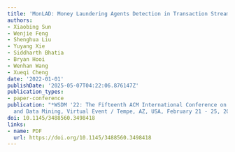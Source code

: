 ```yaml
---
title: 'MonLAD: Money Laundering Agents Detection in Transaction Streams'
authors:
- Xiaobing Sun
- Wenjie Feng
- Shenghua Liu
- Yuyang Xie
- Siddharth Bhatia
- Bryan Hooi
- Wenhan Wang
- Xueqi Cheng
date: '2022-01-01'
publishDate: '2025-05-07T04:22:06.876147Z'
publication_types:
- paper-conference
publication: "*WSDM '22: The Fifteenth ACM International Conference on Web Search
  and Data Mining, Virtual Event / Tempe, AZ, USA, February 21 - 25, 2022*"
doi: 10.1145/3488560.3498418
links:
- name: PDF
  url: https://doi.org/10.1145/3488560.3498418
---
```

